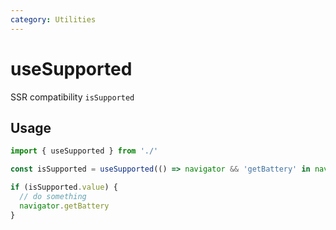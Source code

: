```yaml
---
category: Utilities
---
```


# useSupported

SSR compatibility `isSupported`

## Usage

```ts
import { useSupported } from './'

const isSupported = useSupported(() => navigator && 'getBattery' in navigator)

if (isSupported.value) {
  // do something
  navigator.getBattery
}
```
